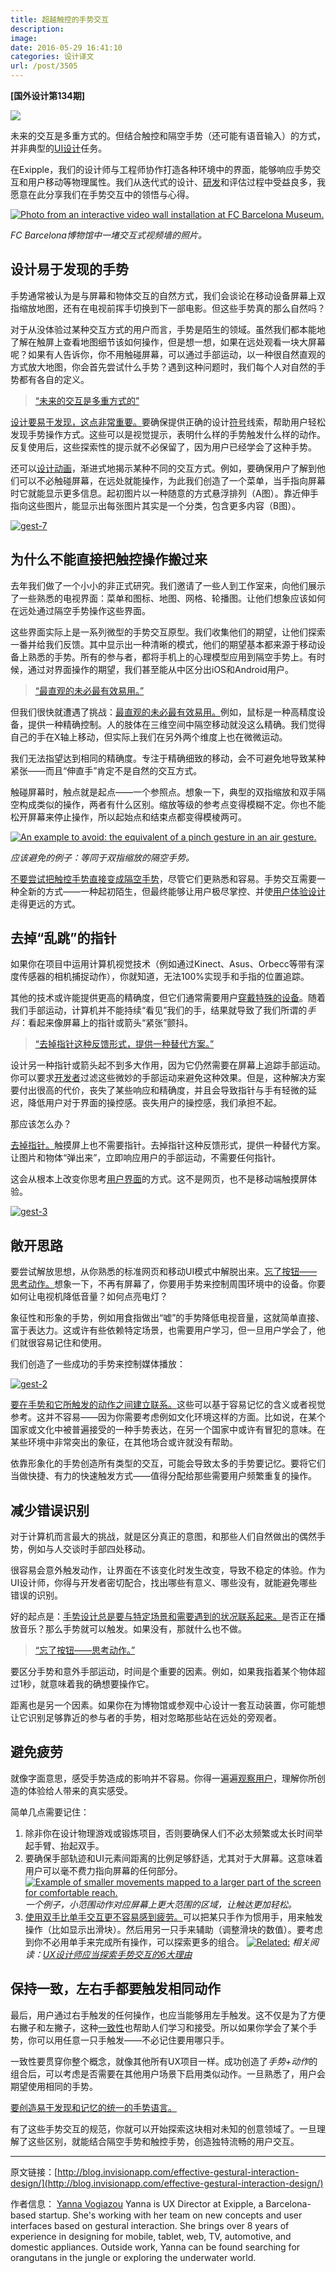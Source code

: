 ```yaml
---
title: 超越触控的手势交互
description: 
image: 
date: 2016-05-29 16:41:10
categories: 设计译文
url: /post/3505
---
```


**[国外设计第134期]**

![](https://storage.fleek-internal.com/0a3a8890-e65e-47ce-93d7-0442b9209d38-bucket/blog/posts/2016-05/05-29/gestural_hero.jpg)

未来的交互是多重方式的。但结合触控和隔空手势（还可能有语音输入）的方式，并非典型的[UI设计](http://blog.invisionapp.com/core-principles-of-ui-design/)任务。

在Exipple，我们的设计师与工程师协作打造各种环境中的界面，能够响应手势交互和用户移动等物理属性。我们从迭代式的设计、[研发](http://blog.invisionapp.com/3-steps-to-bridging-the-design-development-gap/)和评估过程中受益良多，我愿意在此分享我们在手势交互中的领悟与心得。

[![Photo from an interactive video wall installation at FC Barcelona Museum.](https://storage.fleek-internal.com/0a3a8890-e65e-47ce-93d7-0442b9209d38-bucket/blog/posts/2016-05/05-29/gest-1.jpg?ver=1)](https://storage.fleek-internal.com/0a3a8890-e65e-47ce-93d7-0442b9209d38-bucket/blog/posts/2016-05/05-29/gest-1.jpg "Beyond touch: designing effective gestural interactions")

*FC Barcelona博物馆中一堵交互式视频墙的照片。*

## 设计易于发现的手势

手势通常被认为是与屏幕和物体交互的自然方式，我们会谈论在移动设备屏幕上双指缩放地图，还有在电视前挥手切换到下一部电影。但这些手势真的那么自然吗？

对于从没体验过某种交互方式的用户而言，手势是陌生的领域。虽然我们都本能地了解在触屏上查看地图细节该如何操作，但是想一想，如果在远处观看一块大屏幕呢？如果有人告诉你，你不用触碰屏幕，可以通过手部运动，以一种很自然直观的方式放大地图，你会首先尝试什么手势？遇到这种问题时，我们每个人对自然的手势都有各自的定义。

> [“未来的交互是多重方式的”](https://twitter.com/intent/tweet?text=%22The+future+of+interaction+is+multimodal.%22+http%3A%2F%2Fblog.invisionapp.com%2Feffective-gestural-interaction-design%2F+via+%40InVisionApp)

[设计要易于发现，这点非常重要。](https://twitter.com/intent/tweet?text=%22Design+for+discovery+is+crucial.%22+http%3A%2F%2Fblog.invisionapp.com%2Feffective-gestural-interaction-design%2F+via+%40InVisionApp)要确保提供正确的设计[符号](http://jnd.org/dn.mss/signifiers_not_affordances.html)线索，帮助用户轻松发现手势操作方式。这些可以是视觉提示，表明什么样的手势触发什么样的动作。反复使用后，这些探索性的提示就不必保留了，因为用户已经学会了这种手势。

还可以[设计动画](http://blog.invisionapp.com/motion-prototype-animation/)，渐进式地揭示某种不同的交互方式。例如，要确保用户了解到他们可以不必触碰屏幕，在远处就能操作，为此我们创造了一个菜单，当手指向屏幕时它就能显示更多信息。起初图片以一种随意的方式悬浮排列（A图）。靠近伸手指向这些图片，能显示出每张图片其实是一个分类，包含更多内容（B图）。

[![gest-7](https://storage.fleek-internal.com/0a3a8890-e65e-47ce-93d7-0442b9209d38-bucket/blog/posts/2016-05/05-29/gest-7.jpg?ver=1)](https://storage.fleek-internal.com/0a3a8890-e65e-47ce-93d7-0442b9209d38-bucket/blog/posts/2016-05/05-29/gest-7.jpg "Beyond touch: designing effective gestural interactions")

## 为什么不能直接把触控操作搬过来

去年我们做了一个小小的非正式研究。我们邀请了一些人到工作室来，向他们展示了一些熟悉的电视界面：菜单和图标、地图、网格、轮播图。让他们想象应该如何在远处通过隔空手势操作这些界面。

这些界面实际上是一系列微型的手势交互原型。我们收集他们的期望，让他们探索一番并给我们反馈。其中显示出一种清晰的模式，他们的期望基本都来源于移动设备上熟悉的手势。所有的参与者，都将手机上的心理模型应用到隔空手势上。有时候，通过对界面操作的期望，我们甚至能从中区分出iOS和Android用户。

> [“最直观的未必最有效易用。”](https://twitter.com/intent/tweet?text=%22What%27s+most+intuitive+is+not+necessarily+the+most+efficient+and+easy+to+use.%22+http%3A%2F%2Fblog.invisionapp.com%2Feffective-gestural-interaction-design%2F+via+%40InVisionApp)

但我们很快就遭遇了挑战：[最直观的未必最有效易用。](https://twitter.com/intent/tweet?text=%22What%27s+most+intuitive+is+not+necessarily+the+most+efficient+and+easy+to+use.%22+http%3A%2F%2Fblog.invisionapp.com%2Feffective-gestural-interaction-design%2F+via+%40InVisionApp)例如，鼠标是一种高精度设备，提供一种精确控制。人的肢体在三维空间中隔空移动就没这么精确。我们觉得自己的手在X轴上移动，但实际上我们在另外两个维度上也在微微运动。

我们无法指望达到相同的精确度。专注于精确细致的移动，会不可避免地导致某种紧张——而且“伸直手”肯定不是自然的交互方式。

触碰屏幕时，触点就是起点——一个参照点。想象一下，典型的双指缩放和双手隔空构成类似的操作，两者有什么区别。缩放等级的参考点变得模糊不定。你也不能松开屏幕来停止操作，所以起始点和结束点都变得模棱两可。

[![An example to avoid: the equivalent of a pinch gesture in an air gesture.](https://storage.fleek-internal.com/0a3a8890-e65e-47ce-93d7-0442b9209d38-bucket/blog/posts/2016-05/05-29/gest-6.jpg?ver=1)](https://storage.fleek-internal.com/0a3a8890-e65e-47ce-93d7-0442b9209d38-bucket/blog/posts/2016-05/05-29/gest-6.jpg "Beyond touch: designing effective gestural interactions")

*应该避免的例子：等同于双指缩放的隔空手势。*

[不要尝试把触控手势直接变成隔空手势](https://twitter.com/intent/tweet?text=%22Try+not+to+translate+touch+gestures+directly+to+air+gestures%22+http%3A%2F%2Fblog.invisionapp.com%2Feffective-gestural-interaction-design%2F+via+%40InVisionApp)，尽管它们更熟悉和容易。手势交互需要一种全新的方式——一种起初陌生，但最终能够让用户极尽掌控、并使[用户体验设计](http://blog.invisionapp.com/world-class-ux/)走得更远的方式。

## 去掉“乱跳”的指针

如果你在项目中运用计算机视觉技术（例如通过Kinect、Asus、Orbecc等带有深度传感器的相机捕捉动作），你就知道，无法100%实现手和手指的位置追踪。

其他的技术或许能提供更高的精确度，但它们通常需要用户[穿戴特殊的设备](http://blog.invisionapp.com/designing-for-wearables/)。随着我们手部运动，计算机并不能持续“看见”我们的手，结果就导致了我们所谓的*手抖*：看起来像屏幕上的指针或箭头“紧张”颤抖。

> [“去掉指针这种反馈形式，提供一种替代方案。”](https://twitter.com/intent/tweet?text=%22Eliminate+the+need+for+a+cursor+as+feedback%2C+but+provide+an+alternative.%22+http%3A%2F%2Fblog.invisionapp.com%2Feffective-gestural-interaction-design%2F+via+%40InVisionApp)

设计另一种指针或箭头起不到多大作用，因为它仍然需要在屏幕上追踪手部运动。你可以要求[开发者](http://blog.invisionapp.com/design-with-developers-in-mind/)过滤这些微妙的手部运动来避免这种效果。但是，这种解决方案要付出很高的代价，丧失了某些响应和精确度，并且会导致指针与手有轻微的延迟，降低用户对于界面的操控感。丧失用户的操控感，我们承担不起。

那应该怎么办？

[去掉指针。](https://twitter.com/intent/tweet?text=%22Kill+that+cursor.%22+http%3A%2F%2Fblog.invisionapp.com%2Feffective-gestural-interaction-design%2F+via+%40InVisionApp)触摸屏上也不需要指针。去掉指针这种反馈形式，提供一种替代方案。让图片和物体“弹出来”，立即响应用户的手部运动，不需要任何指针。

这会从根本上改变你思考[用户界面](http://blog.invisionapp.com/crafting-easing-curves/)的方式。这不是网页，也不是移动端触摸屏体验。

[![gest-3](https://storage.fleek-internal.com/0a3a8890-e65e-47ce-93d7-0442b9209d38-bucket/blog/posts/2016-05/05-29/gest-3.jpg?ver=1)](https://storage.fleek-internal.com/0a3a8890-e65e-47ce-93d7-0442b9209d38-bucket/blog/posts/2016-05/05-29/gest-3.jpg "Beyond touch: designing effective gestural interactions")

## 敞开思路

要尝试解放思想，从你熟悉的标准网页和移动UI模式中解脱出来。[忘了按钮——思考动作。](https://twitter.com/intent/tweet?text=%22Forget+about+buttons%E2%80%94think+actions.%22+http%3A%2F%2Fblog.invisionapp.com%2Feffective-gestural-interaction-design%2F+via+%40InVisionApp)想象一下，不再有屏幕了，你要用手势来控制周围环境中的设备。你要如何让电视机降低音量？如何点亮电灯？

象征性和形象的手势，例如用食指做出“嘘”的手势降低电视音量，这就简单直接、富于表达力。这或许有些依赖特定场景，也需要用户学习，但一旦用户学会了，他们就很容易记住和使用。

我们创造了一些成功的手势来控制媒体播放：

[![gest-2](https://storage.fleek-internal.com/0a3a8890-e65e-47ce-93d7-0442b9209d38-bucket/blog/posts/2016-05/05-29/gest-2.jpg?ver=1)](https://storage.fleek-internal.com/0a3a8890-e65e-47ce-93d7-0442b9209d38-bucket/blog/posts/2016-05/05-29/gest-2.jpg "Beyond touch: designing effective gestural interactions")

[要在手势和它所触发的动作之间建立联系。](https://twitter.com/intent/tweet?text=%22Aim+to+create+associations+between+the+gesture+and+the+action+that+it+triggers.%22+http%3A%2F%2Fblog.invisionapp.com%2Feffective-gestural-interaction-design%2F+via+%40InVisionApp)这些可以基于容易记忆的含义或者视觉参考。这并不容易——因为你需要考虑例如文化环境这样的方面。比如说，在某个国家或文化中被普遍接受的一种手势表达，在另一个国家中或许有冒犯的意味。在某些环境中非常突出的象征，在其他场合或许就没有帮助。

依靠形象化的手势创造所有类型的交互，可能会导致太多的手势要记忆。要将它们当做快捷、有力的快速触发方式——值得分配给那些需要用户频繁重复的操作。

## 减少错误识别

对于计算机而言最大的挑战，就是区分真正的意图，和那些人们自然做出的偶然手势，例如与人交谈时手部四处移动。

很容易会意外触发动作，让界面在不该变化时发生改变，导致不稳定的体验。作为UI设计师，你得与开发者密切配合，找出哪些有意义、哪些没有，就能避免哪些错误的识别。

好的起点是：[手势设计总是要与特定场景和需要遇到的状况联系起来。](https://twitter.com/intent/tweet?text=%22Always+design+gestures+tied+to+a+particular+context+or+conditions+that+need+to+be+met.%22+http%3A%2F%2Fblog.invisionapp.com%2Feffective-gestural-interaction-design%2F+via+%40InVisionApp)是否正在播放音乐？那么手势就可以触发。如果没有，那就什么也不做。

> [“忘了按钮——思考动作。”](https://twitter.com/intent/tweet?text=%22Forget+about+buttons%E2%80%94think+actions.%22+http%3A%2F%2Fblog.invisionapp.com%2Feffective-gestural-interaction-design%2F+via+%40InVisionApp)

要区分手势和意外手部运动，时间是个重要的因素。例如，如果我指着某个物体超过1秒，就意味着我的确想要操作它。

距离也是另一个因素。如果你在为博物馆或参观中心设计一套互动装置，你可能想让它识别足够靠近的参与者的手势，相对忽略那些站在远处的旁观者。

## 避免疲劳

就像字面意思，感受手势造成的影响并不容易。你得一遍遍[观察用户](http://blog.invisionapp.com/immersive-user-research/)，理解你所创造的体验给人带来的真实感受。

简单几点需要记住：

1. 除非你在设计物理游戏或锻炼项目，否则要确保人们不必太频繁或太长时间举起手臂、抬起双手。
2. 要确保手部轨迹和UI元素间距离的比例足够舒适，尤其对于大屏幕。这意味着用户可以毫不费力指向屏幕的任何部分。
    [![Example of smaller movements mapped to a larger part of the screen for comfortable reach.](https://storage.fleek-internal.com/0a3a8890-e65e-47ce-93d7-0442b9209d38-bucket/blog/posts/2016-05/05-29/gest-4.jpg?ver=1)](https://storage.fleek-internal.com/0a3a8890-e65e-47ce-93d7-0442b9209d38-bucket/blog/posts/2016-05/05-29/gest-4.jpg "Beyond touch: designing effective gestural interactions")
    *一个例子，小范围动作对应屏幕上更大范围的区域，让触达更加轻松。*
3. [使用双手比单手交互更不容易感到疲劳。](https://twitter.com/intent/tweet?text=%22The+use+of+2+hands+generates+less+fatigue+than+a+single-handed+interaction.%22+http%3A%2F%2Fblog.invisionapp.com%2Feffective-gestural-interaction-design%2F+via+%40InVisionApp)可以把某只手作为惯用手，用来触发操作（比如显示出滑块）。然后用另一只手来辅助（调整滑块的数值）。要考虑到你不必用单手来完成所有操作，可以探索更多的组合。
    [![Related: ](https://storage.fleek-internal.com/0a3a8890-e65e-47ce-93d7-0442b9209d38-bucket/blog/posts/2016-05/05-29/gest-5.jpg?ver=1)](https://storage.fleek-internal.com/0a3a8890-e65e-47ce-93d7-0442b9209d38-bucket/blog/posts/2016-05/05-29/gest-5.jpg "Beyond touch: designing effective gestural interactions")
    *相关阅读：[UX设计师应当探索手势交互的6大理由](http://blog.invisionapp.com/ux-design-gestural-interaction/)*

## 保持一致，左右手都要触发相同动作

最后，用户通过右手触发的任何操作，也应当能够用左手触发。这不仅是为了方便右撇子和左撇子，这种[一致性](http://blog.invisionapp.com/consistent-design/)也帮助人们学习和接受。所以如果你学会了某个手势，你可以用任意一只手触发——不必记住要用哪只手。

一致性要贯穿你整个概念，就像其他所有UX项目一样。成功创造了*手势+动作*的组合后，可以考虑是否需要在其他用户场景下启用类似动作。一旦熟悉了，用户会期望使用相同的手势。

[要创造易于发现和记忆的统一的手势语言。](https://twitter.com/intent/tweet?text=%22Aim+to+create+a+consistent+gestural+language+that%27s+easy+to+discover+and+remember%22+http%3A%2F%2Fblog.invisionapp.com%2Feffective-gestural-interaction-design%2F+via+%40InVisionApp)

有了这些手势交互的规范，你就可以开始探索这块相对未知的创意领域了。一旦理解了这些区别，就能结合隔空手势和触控手势，创造独特流畅的用户交互。

---

原文链接：[http://blog.invisionapp.com/effective-gestural-interaction-design/](http://blog.invisionapp.com/effective-gestural-interaction-design/)

作者信息：
[Yanna Vogiazou](http://blog.invisionapp.com/author/yanna-vogiazou/)
Yanna is UX Director at Exipple, a Barcelona-based startup. She's working with her team on new concepts and user interfaces based on gestural interaction. She brings over 8 years of experience in designing for mobile, tablet, web, TV, automotive, and domestic appliances. Outside work, Yanna can be found searching for orangutans in the jungle or exploring the underwater world.